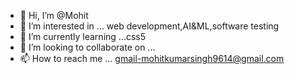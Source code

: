 - 👋 Hi, I’m @Mohit
- 👀 I’m interested in ... web development,AI&ML,software testing
- 🌱 I’m currently learning ...css5
- 💞️ I’m looking to collaborate on ...
- 📫 How to reach me ... gmail-mohitkumarsingh9614@gmail.com

<!---
Mohitttttt/Mohitttttt is a ✨ special ✨ repository because its `README.md` (this file) appears on your GitHub profile.
You can click the Preview link to take a look at your changes.
--->
